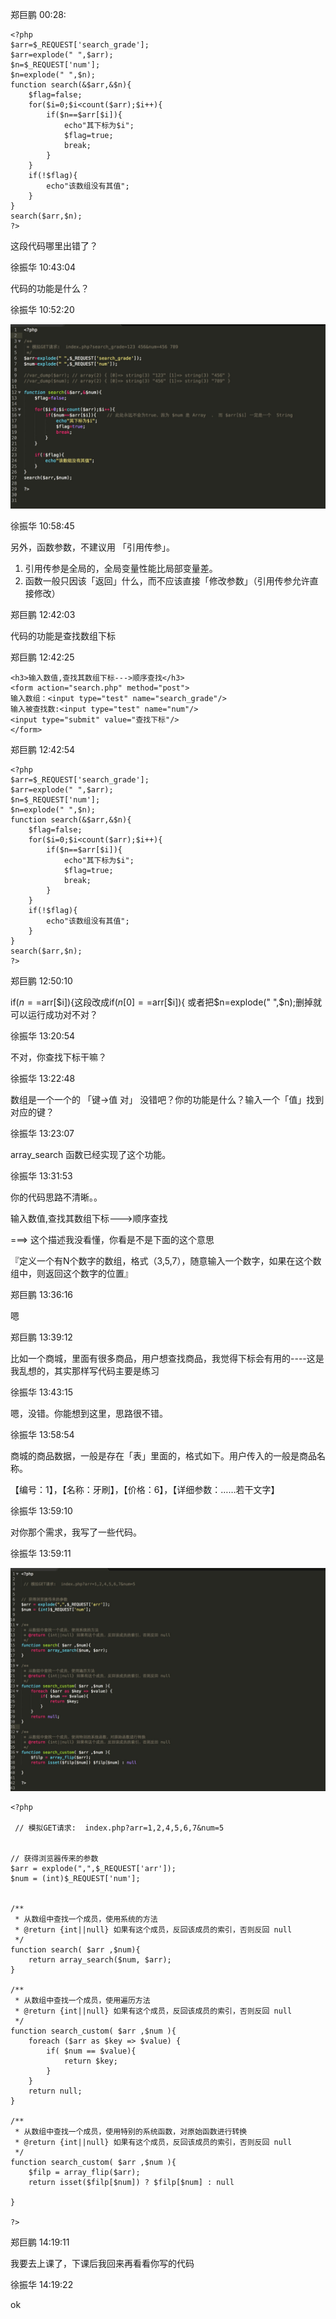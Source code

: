 郑巨鹏  00:28:


    <?php
    $arr=$_REQUEST['search_grade'];
    $arr=explode(" ",$arr);
    $n=$_REQUEST['num'];
    $n=explode(" ",$n);
    function search(&$arr,&$n){
        $flag=false;
        for($i=0;$i<count($arr);$i++){
            if($n==$arr[$i]){
                echo"其下标为$i";
                $flag=true;
                break;
            }
        }
        if(!$flag){
            echo"该数组没有其值";
        }
    }
    search($arr,$n);
    ?>


这段代码哪里出错了？


徐振华  10:43:04


代码的功能是什么？


徐振华  10:52:20


![php.array.1](img/php.array.1.jpg?raw=true)


徐振华  10:58:45


另外，函数参数，不建议用 「引用传参」。

1. 引用传参是全局的，全局变量性能比局部变量差。
2. 函数一般只因该「返回」什么，而不应该直接「修改参数」（引用传参允许直接修改）


郑巨鹏  12:42:03


代码的功能是查找数组下标


郑巨鹏  12:42:25


    <h3>输入数值,查找其数组下标--->顺序查找</h3>
    <form action="search.php" method="post">
    输入数组：<input type="test" name="search_grade"/>
    输入被查找数:<input type="test" name="num"/>
    <input type="submit" value="查找下标"/>
    </form>



郑巨鹏  12:42:54


    <?php
    $arr=$_REQUEST['search_grade'];
    $arr=explode(" ",$arr);
    $n=$_REQUEST['num'];
    $n=explode(" ",$n);
    function search(&$arr,&$n){
        $flag=false;
        for($i=0;$i<count($arr);$i++){
            if($n==$arr[$i]){
                echo"其下标为$i";
                $flag=true;
                break;
            }
        }
        if(!$flag){
            echo"该数组没有其值";
        }
    }
    search($arr,$n);
    ?>


郑巨鹏  12:50:10

if($n==$arr[$i]){这段改成if($n[0]==$arr[$i]){
或者把$n=explode(" ",$n);删掉就可以运行成功对不对？


徐振华  13:20:54


不对，你查找下标干嘛？


徐振华  13:22:48


数组是一个一个的  「键->值 对」 没错吧？你的功能是什么？输入一个「值」找到对应的键？


徐振华  13:23:07


array_search 函数已经实现了这个功能。


徐振华  13:31:53



你的代码思路不清晰。。


输入数值,查找其数组下标--->顺序查找


 ===> 这个描述我没看懂，你看是不是下面的这个意思


『定义一个有N个数字的数组，格式（3,5,7），随意输入一个数字，如果在这个数组中，则返回这个数字的位置』


郑巨鹏  13:36:16


嗯


郑巨鹏  13:39:12


比如一个商城，里面有很多商品，用户想查找商品，我觉得下标会有用的----这是我乱想的，其实那样写代码主要是练习


徐振华  13:43:15


嗯，没错。你能想到这里，思路很不错。


徐振华  13:58:54


商城的商品数据，一般是存在「表」里面的，格式如下。用户传入的一般是商品名称。


【编号：1】，【名称：牙刷】，【价格：6】，【详细参数：……若干文字】


徐振华  13:59:10


对你那个需求，我写了一些代码。


徐振华  13:59:11

![php.array.2](img/php.array.2.jpg?raw=true)

    <?php

     // 模拟GET请求:  index.php?arr=1,2,4,5,6,7&num=5


    // 获得浏览器传来的参数
    $arr = explode(",",$_REQUEST['arr']);
    $num = (int)$_REQUEST['num'];


    /**
     * 从数组中查找一个成员，使用系统的方法
     * @return {int||null} 如果有这个成员，反回该成员的索引，否则反回 null
     */
    function search( $arr ,$num){
        return array_search($num, $arr);
    }

    /**
     * 从数组中查找一个成员，使用遍历方法
     * @return {int||null} 如果有这个成员，反回该成员的索引，否则反回 null
     */
    function search_custom( $arr ,$num ){
        foreach ($arr as $key => $value) {
            if( $num == $value){
                return $key;
            }
        }
        return null;
    }

    /**
     * 从数组中查找一个成员，使用特别的系统函数，对原始函数进行转换
     * @return {int||null} 如果有这个成员，反回该成员的索引，否则反回 null
     */
    function search_custom( $arr ,$num ){
        $filp = array_flip($arr);
        return isset($filp[$num]) ? $filp[$num] : null

    }

    ?>


郑巨鹏  14:19:11


我要去上课了，下课后我回来再看看你写的代码


徐振华  14:19:22

ok